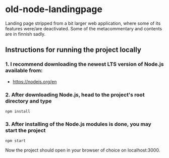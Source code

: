 # old-node-landingpage
Landing page stripped from a bit larger web application, where some of its features were/are deactivated.
Some of the metacommentary and contents are in finnish sadly.

## Instructions for running the project locally
### 1. I recommend downloading the newest LTS version of Node.js available from:
- https://nodejs.org/en
### 2. After downloading Node.js, head to the project's root directory and type
```
npm install
```
### 3. After installing of the Node.js modules is done, you may start the project
```
npm start
```

Now the project should open in your browser of choice on localhost:3000.
